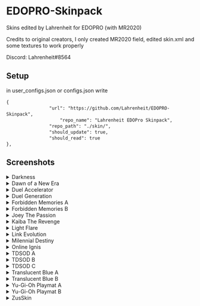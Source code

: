 # EDOPRO-Skinpack
Skins edited by Lahrenheit for EDOPRO (with MR2020)


Credits to original creators, I only created MR2020 field, edited skin.xml and some textures to work properly

Discord: Lahrenheit#8564


## Setup

in user_configs.json or configs.json write

```
{
     			"url": "https://github.com/Lahrenheit/EDOPRO-Skinpack",
      		        "repo_name": "Lahrenheit EDOPro Skinpack",
     			"repo_path": "./skin/",
     			"should_update": true,
     			"should_read": true
},
```

## Screenshots

<details><summary>Darkness</summary>
<p>
   
![Screenshot 35](https://github.com/Lahrenheit/EDOPRO-Skinpack/blob/screenshots/EDOPro%202021-12-31%2021-23-30.png)
![Screenshot 36](https://github.com/Lahrenheit/EDOPRO-Skinpack/blob/screenshots/EDOPro%202021-12-31%2021-23-36.png)
</p>
</details>

<details><summary>Dawn of a New Era</summary>
<p>
 
![Screenshot 23](https://github.com/Naewt/EDOPRO-Skinpack/blob/screenshots/EDOPro%202020-08-05%2011-22-13.png)
![Screenshot 24](https://github.com/Naewt/EDOPRO-Skinpack/blob/screenshots/EDOPro%202020-08-05%2011-22-18.png)
</p>
</details>

<details><summary>Duel Accelerator</summary>
<p>
 
![Screenshot 27](https://github.com/Lahrenheit/EDOPRO-Skinpack/blob/screenshots/EDOPro%202021-12-30%2016-04-50.png)
![Screenshot 28](https://github.com/Lahrenheit/EDOPRO-Skinpack/blob/screenshots/EDOPro%202021-12-30%2016-04-56.png)
</p>
</details>

<details><summary>Duel Generation</summary>
<p>
 
![Screenshot 5](https://github.com/Naewt/EDOPRO-Skinpack/blob/screenshots/EDOPro%202020-07-08%2017-11-13.png)
![Screenshot 6](https://github.com/Naewt/EDOPRO-Skinpack/blob/screenshots/EDOPro%202020-07-08%2017-13-59.png)
</p>
</details>

<details><summary>Forbidden Memories A</summary>
<p>
 
![Screenshot 7](https://github.com/Naewt/EDOPRO-Skinpack/blob/screenshots/EDOPro%202020-07-10%2020-55-52.png)
![Screenshot 8](https://github.com/Naewt/EDOPRO-Skinpack/blob/screenshots/EDOPro%202020-07-10%2020-56-04.png)
</p>
</details>

<details><summary>Forbidden Memories B</summary>
<p>
 
![Screenshot 9](https://github.com/Naewt/EDOPRO-Skinpack/blob/screenshots/EDOPro%202020-07-10%2020-56-31.png)
![Screenshot 10](https://github.com/Naewt/EDOPRO-Skinpack/blob/screenshots/EDOPro%202020-07-10%2020-56-36.png)
</p>
</details>

<details><summary>Joey The Passion</summary>
<p>
 
![Screenshot 11](https://github.com/Naewt/EDOPRO-Skinpack/blob/screenshots/EDOPro%202020-07-08%2017-12-05.png)
![Screenshot 12](https://github.com/Naewt/EDOPRO-Skinpack/blob/screenshots/EDOPro%202020-07-08%2017-14-47.png)
</p>
</details>

<details><summary>Kaiba The Revenge</summary>
<p>
 
![Screenshot 13](https://github.com/Naewt/EDOPRO-Skinpack/blob/screenshots/EDOPro%202020-07-08%2017-12-24.png)
![Screenshot 14](https://github.com/Naewt/EDOPRO-Skinpack/blob/screenshots/EDOPro%202020-07-08%2017-15-02.png)
</p>
</details>

<details><summary>Light Flare</summary>
<p>
   
![Screenshot 33](https://github.com/Lahrenheit/EDOPRO-Skinpack/blob/screenshots/EDOPro%202021-12-31%2020-57-18.png)
![Screenshot 34](https://github.com/Lahrenheit/EDOPRO-Skinpack/blob/screenshots/EDOPro%202021-12-31%2020-57-29.png)
</p>
</details>

<details><summary>Link Evolution</summary>
<p>
 
![Screenshot 15](https://github.com/Naewt/EDOPRO-Skinpack/blob/screenshots/EDOPro%202020-08-07%2013-46-52.png)
![Screenshot 16](https://github.com/Naewt/EDOPRO-Skinpack/blob/screenshots/EDOPro%202020-08-07%2013-46-57.png)
</p>
</details>

<details><summary>Milennial Destiny</summary>
<p>
 
![Screenshot 17](https://github.com/Naewt/EDOPRO-Skinpack/blob/screenshots/EDOPro%202020-07-08%2017-12-44.png)
![Screenshot 18](https://github.com/Naewt/EDOPRO-Skinpack/blob/screenshots/EDOPro%202020-07-08%2017-15-17.png)
</p>
</details>

<details><summary>Online Ignis</summary>
<p>
 
![Screenshot 29](https://github.com/Lahrenheit/EDOPRO-Skinpack/blob/screenshots/EDOPro%202021-12-30%2016-04-23.png)
![Screenshot 30](https://github.com/Lahrenheit/EDOPRO-Skinpack/blob/screenshots/EDOPro%202021-12-30%2016-04-28.png)
</p>
</details>

<details><summary>TDSOD A</summary>
<p>
 
![Screenshot 1](https://github.com/Lahrenheit/EDOPRO-Skinpack/blob/screenshots/EDOPro%202021-01-11%2017-34-44.png)
![Screenshot 2](https://github.com/Lahrenheit/EDOPRO-Skinpack/blob/screenshots/EDOPro%202021-01-11%2017-35-10.png)
</p>
</details>

<details><summary>TDSOD B</summary>
<p>
 
![Screenshot 3](https://github.com/Lahrenheit/EDOPRO-Skinpack/blob/screenshots/EDOPro%202021-01-11%2017-34-55.png)
![Screenshot 4](https://github.com/Lahrenheit/EDOPRO-Skinpack/blob/screenshots/EDOPro%202021-01-11%2017-35-23.png)
</p>
</details>

<details><summary>TDSOD C</summary>
<p>
 
![Screenshot 27](https://github.com/Lahrenheit/EDOPRO-Skinpack/blob/screenshots/EDOPro%202021-09-02%2011-52-28.png)
![Screenshot 28](https://github.com/Lahrenheit/EDOPRO-Skinpack/blob/screenshots/EDOPro%202021-09-02%2011-52-34.png)
</p>
</details>

<details><summary>Translucent Blue A</summary>
<p>
 
![Screenshot 19](https://github.com/Naewt/EDOPRO-Skinpack/blob/screenshots/EDOPro%202020-07-30%2017-32-52.png)
![Screenshot 20](https://github.com/Naewt/EDOPRO-Skinpack/blob/screenshots/EDOPro%202020-07-30%2017-33-38.png)
</p>
</details>

<details><summary>Translucent Blue B</summary>
<p>
   
![Screenshot 21](https://github.com/Naewt/EDOPRO-Skinpack/blob/screenshots/EDOPro%202020-08-14%2013-12-48.png)
![Screenshot 22](https://github.com/Naewt/EDOPRO-Skinpack/blob/screenshots/EDOPro%202020-08-13%2021-00-20.png)
</p>
</details>

<details><summary>Yu-Gi-Oh Playmat A</summary>
<p>
   
![Screenshot 23](https://github.com/Lahrenheit/EDOPRO-Skinpack/blob/screenshots/EDOPro%202021-08-31%2017-51-13.png)
![Screenshot 24](https://github.com/Lahrenheit/EDOPRO-Skinpack/blob/screenshots/EDOPro%202021-08-31%2017-51-21.png)
</p>
</details>

<details><summary>Yu-Gi-Oh Playmat B</summary>
<p>
   
![Screenshot 25](https://github.com/Lahrenheit/EDOPRO-Skinpack/blob/screenshots/EDOPro%202021-08-30%2012-02-35.png)
![Screenshot 26](https://github.com/Lahrenheit/EDOPRO-Skinpack/blob/screenshots/EDOPro%202021-08-30%2012-02-46.png)
</p>
</details>

<details><summary>ZusSkin</summary>
<p>
   
![Screenshot 31](https://github.com/Lahrenheit/EDOPRO-Skinpack/blob/screenshots/EDOPro%202021-12-30%2016-03-42.png)
![Screenshot 32](https://github.com/Lahrenheit/EDOPRO-Skinpack/blob/screenshots/EDOPro%202021-12-30%2016-03-48.png)
</p>
</details>


